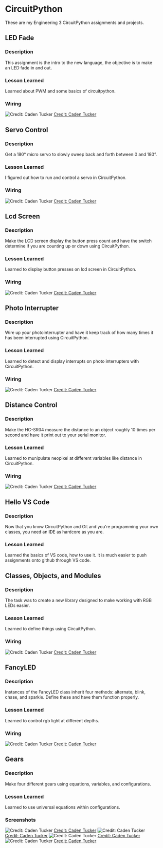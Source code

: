 # CircuitPython
These are my Engineering 3 CircuitPython assignments and projects.

## LED Fade 
### Description
 This assignment is the intro to the new language, the objective is to make an LED fade in and out.
### Lesson Learned
Learned about PWM and some basics of circuitpython.
### Wiring
![Credit: Caden Tucker](https://github.com/ctucker02/CircuitPython/blob/master/media/ledfadepic.png)
[Credit: Caden Tucker](https://github.com/ctucker02/CircuitPython/blob/master/media/ledfadepic.png)

## Servo Control 
### Description
 Get a 180° micro servo to slowly sweep back and forth between 0 and 180°.
### Lesson Learned
I figured out how to run and control a servo in CircuitPython.
### Wiring
![Credit: Caden Tucker](https://raw.githubusercontent.com/ctucker02/CircuitPython/master/media/servopicture.jpg)
[Credit: Caden Tucker](https://raw.githubusercontent.com/ctucker02/CircuitPython/master/media/servopicture.jpg)

## Lcd Screen 
### Description
 Make the LCD screen display the button press count and have the switch determine if you are counting up or down using CircuitPython.
### Lesson Learned
Learned to display button presses on lcd screen in CircuitPython.
### Wiring
![Credit: Caden Tucker](https://github.com/ctucker02/CircuitPython/blob/master/media/buttonpressgif.gif)
[Credit: Caden Tucker](https://github.com/ctucker02/CircuitPython/blob/master/media/buttonpressgif.gif)

## Photo Interrupter 
### Description
 Wire up your photointerrupter and have it keep track of how many times it has been interrupted using CircuitPython.
### Lesson Learned
Learned to detect and display interrupts on photo interrupters with CircuitPython.
### Wiring
![Credit: Caden Tucker](https://github.com/ctucker02/CircuitPython/blob/master/media/photointerruptergif.gif)
[Credit: Caden Tucker](https://github.com/ctucker02/CircuitPython/blob/master/media/photointerruptergif.gif)


## Distance Control 
### Description
 Make the HC-SR04 measure the distance to an object roughly 10 times per second and have it print out to your serial monitor.
### Lesson Learned
Learned to munipulate neopixel at different variables like distance in CircuitPython.
### Wiring
![Credit: Caden Tucker](https://github.com/ctucker02/CircuitPython/blob/master/media/distancesensor2.gif)
[Credit: Caden Tucker](https://github.com/ctucker02/CircuitPython/blob/master/media/distancesensor2.gif)

## Hello VS Code 
### Description
 Now that you know CircuitPython and Git and you're programming your own classes, you need an IDE as hardcore as you are.
### Lesson Learned
Learned the basics of VS code, how to use it.
It is much easier to push assignments onto github through VS code.

## Classes, Objects, and Modules 
### Description
 The task was to create a new library designed to make working with RGB LEDs easier. 
### Lesson Learned
Learned to define things using CircuitPython.
### Wiring
![Credit: Caden Tucker](https://github.com/ctucker02/CircuitPython/blob/master/media/ledswitchgif.gif)
[Credit: Caden Tucker](https://github.com/ctucker02/CircuitPython/blob/master/media/ledswitchgif.gif)

## FancyLED 
### Description
 Instances of the FancyLED class inherit four methods: alternate, blink, chase, and sparkle. Define these and have them function properly.
### Lesson Learned
Learned to control rgb light at different depths.
### Wiring
![Credit: Caden Tucker](https://github.com/ctucker02/CircuitPython/blob/master/media/FancyLEDgif.gif)
[Credit: Caden Tucker](https://github.com/ctucker02/CircuitPython/blob/master/media/FancyLEDgif.gif)

## Gears 
### Description
 Make four different gears using equations, variables, and configurations.
### Lesson Learned
Learned to use universal equations within configurations.
### Screenshots
![Credit: Caden Tucker](https://github.com/ctucker02/CircuitPython/blob/master/media/swgear.PNG)
[Credit: Caden Tucker](https://github.com/ctucker02/CircuitPython/blob/master/media/swgear.PNG)
![Credit: Caden Tucker](https://github.com/ctucker02/CircuitPython/blob/master/media/swgear2.PNG)
[Credit: Caden Tucker](https://github.com/ctucker02/CircuitPython/blob/master/media/swgear2.PNG)
![Credit: Caden Tucker](https://github.com/ctucker02/CircuitPython/blob/master/media/swgear3.PNG)
[Credit: Caden Tucker](https://github.com/ctucker02/CircuitPython/blob/master/media/swgear3.PNG)
![Credit: Caden Tucker](https://github.com/ctucker02/CircuitPython/blob/master/media/swgear4.PNG)
[Credit: Caden Tucker](https://github.com/ctucker02/CircuitPython/blob/master/media/swgear4.PNG)